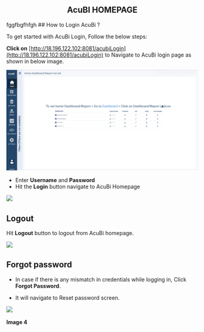 



<center><h2>AcuBI HOMEPAGE</h1></center>
fggfbgfhfgh
## How to Login AcuBi ?

To get started with AcuBi Login, Follow the below steps:

**Click on**  [http://18.196.122.102:8081/acubiLogin](http://18.196.122.102:8081/acubiLogin)  to Navigate to AcuBi login page as shown in below image.

![enter image description here](https://raw.githubusercontent.com/sv18042016/fp1/bb5d4c9f6814109a9645827e267e716c0d044c2a/images/New_version5/Homepage_v5.png)

-  Enter  **Username** and **Password**
- Hit the  **Login** button navigate to AcuBi  Homepage

![
](https://raw.githubusercontent.com/sv18042016/fp1/master/images/New_version5/Homepage_v5.png)

## Logout

Hit **Logout** button to logout from AcuBi homepage.

![
](https://raw.githubusercontent.com/sv18042016/fp1/master/images/New_version5/UD_Logout.png)

## Forgot password

  - In case if there is any mismatch in credentials while logging in, Click **Forgot Password**. 
  
  - It will navigate to Reset password screen.
  
 ![
](https://raw.githubusercontent.com/sv18042016/fp1/d64bc97c7d2aa0cb8e2c35fa8f9905bd274388f1/images/New_version5/ud_homepage_forgot%20password.png)

**Image 4**
<!--stackedit_data:
eyJoaXN0b3J5IjpbLTYwNDg5NzcwMSwyMzk3NDE3MDEsLTgwOD
Q5ODk1NywtMTk2MzU0Nzk4OSwtMTI1NTA4NjQ3NiwxNzg1MzY0
MzUsMTczMjY2OTY5NSwtNDQzMDE2NjQyLDI3MzE3MTY3Nyw0Mz
U4ODk5OTcsMTA5NzMxOTE5NywtOTE4NDczOTk1LC0yMDA1MTY3
MTE1LDI3ODYyMDc4MywtMTE4NDg0OTc3Nl19
-->